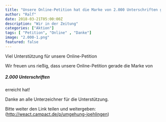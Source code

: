 ```yaml
---
title: "Unsere Online-Petition hat die Marke von 2.000 Unterschriften geknackt!"
author: "Ralf"
date: 2018-03-21T05:00:00Z
description: "Wir in der Zeitung"
categories: ["Aktion"]
tags: [ "Petition", "Online" , "Danke"]
image: "2.000-1.png"
featured: false
---
```


Viel Unterstützung für unsere Online-Petition

Wir freuen uns rießig, dass unsere Online-Petition gerade die Marke von 
##### 2.000 Unterschriften 
erreicht hat!

Danke an alle Unterzeichner für die Unterstützung.

Bitte weiter den Link teilen und weitergeben: (http://weact.campact.de/p/umgehung-joehlingen)
